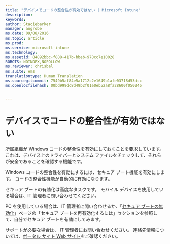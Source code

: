 ```yaml
---
title: "デバイスでコードの整合性が有効ではない | Microsoft Intune"
description: 
keywords: 
author: Staciebarker
manager: angrobe
ms.date: 09/08/2016
ms.topic: article
ms.prod: 
ms.service: microsoft-intune
ms.technology: 
ms.assetid: 84892bbc-f888-417b-bbeb-978cc7e10028
ROBOTS: NOINDEX,NOFOLLOW
ms.reviewer: chrisbal
ms.suite: ems
translationtype: Human Translation
ms.sourcegitcommit: 7549b5af84e5a1712c2e1649b1afe03718d53dcc
ms.openlocfilehash: 00bd999dc8d49b2f01e0eb52a8fa28600f050246


---
```



# デバイスでコードの整合性が有効ではない

所属組織が Windows コードの整合性を有効にしておくことを要求しています。これは、デバイス上のドライバーとシステム ファイルをチェックして、それらが安全であることを確認する機能です。

Windows コードの整合性を有効にするには、セキュア ブート機能を有効にします。 コードの整合性機能が自動的に有効になります。

セキュア ブートの有効化は高度なタスクです。 モバイル デバイスを使用している場合は、IT 管理者に問い合わせてください。

PC を使用している場合は、IT 管理者に問い合わせるか、「[セキュア ブートの無効化](https://msdn.microsoft.com/library/windows/hardware/dn898540(v=vs.85).aspx)」ページの「セキュア ブートを再有効化するには」セクションを参照して、自分でセキュア ブートを有効にしてみます。

サポートが必要な場合は、 IT 管理者にお問い合わせください。 連絡先情報については、[ポータル サイト Web サイト](http://portal.manage.microsoft.com)をご確認ください。





<!--HONumber=Sep16_HO2-->


